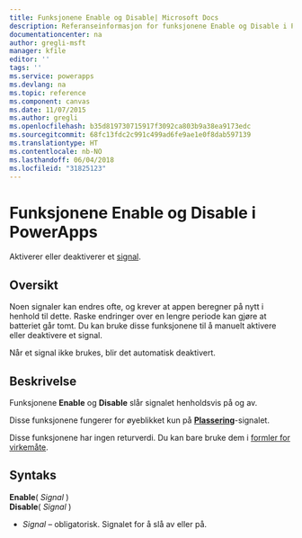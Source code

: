 ```yaml
---
title: Funksjonene Enable og Disable| Microsoft Docs
description: Referanseinformasjon for funksjonene Enable og Disable i PowerApps, inkludert syntaks og eksempler
documentationcenter: na
author: gregli-msft
manager: kfile
editor: ''
tags: ''
ms.service: powerapps
ms.devlang: na
ms.topic: reference
ms.component: canvas
ms.date: 11/07/2015
ms.author: gregli
ms.openlocfilehash: b35d819730715917f3092ca803b9a38ea9173edc
ms.sourcegitcommit: 68fc13fdc2c991c499ad6fe9ae1e0f8dab597139
ms.translationtype: HT
ms.contentlocale: nb-NO
ms.lasthandoff: 06/04/2018
ms.locfileid: "31825123"
---
```

# <a name="enable-and-disable-functions-in-powerapps"></a>Funksjonene Enable og Disable i PowerApps
Aktiverer eller deaktiverer et [signal](signals.md).

## <a name="overview"></a>Oversikt
Noen signaler kan endres ofte, og krever at appen beregner på nytt i henhold til dette.  Raske endringer over en lengre periode kan gjøre at batteriet går tomt. Du kan bruke disse funksjonene til å manuelt aktivere eller deaktivere et signal.

Når et signal ikke brukes, blir det automatisk deaktivert.

## <a name="description"></a>Beskrivelse
Funksjonene **Enable** og **Disable** slår signalet henholdsvis på og av.

Disse funksjonene fungerer for øyeblikket kun på **[Plassering](signals.md)**-signalet.

Disse funksjonene har ingen returverdi. Du kan bare bruke dem i [formler for virkemåte](../working-with-formulas-in-depth.md).

## <a name="syntax"></a>Syntaks
**Enable**( *Signal* )<br>**Disable**( *Signal* )

* *Signal* – obligatorisk.  Signalet for å slå av eller på.

